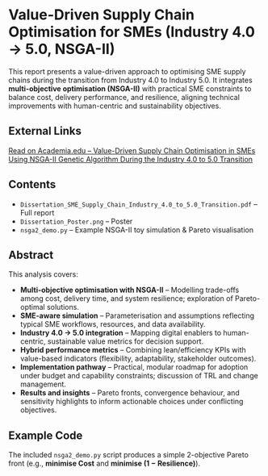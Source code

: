 # Value-Driven Supply Chain Optimisation for SMEs (Industry 4.0 → 5.0, NSGA-II)

This report presents a value-driven approach to optimising SME supply chains during the transition from Industry 4.0 to Industry 5.0. It integrates **multi-objective optimisation (NSGA-II)** with practical SME constraints to balance cost, delivery performance, and resilience, aligning technical improvements with human-centric and sustainability objectives.

## External Links
[Read on Academia.edu – Value-Driven Supply Chain Optimisation in SMEs Using NSGA-II Genetic Algorithm During the Industry 4.0 to 5.0 Transition](https://www.academia.edu/143425356/Value_Driven_Supply_Chain_Optimisation_in_SMEs_Using_NSGA_II_Genetic_Algorithm_During_the_Industry_4_0_to_5_0_Transition?source=swp_share)

## Contents
- `Dissertation_SME_Supply_Chain_Industry_4.0_to_5.0_Transition.pdf` – Full report  
- `Dissertation_Poster.png` – Poster 
- `nsga2_demo.py` – Example NSGA-II toy simulation & Pareto visualisation  

## Abstract
This analysis covers:
- **Multi-objective optimisation with NSGA-II** – Modelling trade-offs among cost, delivery time, and system resilience; exploration of Pareto-optimal solutions.  
- **SME-aware simulation** – Parameterisation and assumptions reflecting typical SME workflows, resources, and data availability.  
- **Industry 4.0 → 5.0 integration** – Mapping digital enablers to human-centric, sustainable value metrics for decision support.  
- **Hybrid performance metrics** – Combining lean/efficiency KPIs with value-based indicators (flexibility, adaptability, stakeholder outcomes).  
- **Implementation pathway** – Practical, modular roadmap for adoption under budget and capability constraints; discussion of TRL and change management.  
- **Results and insights** – Pareto fronts, convergence behaviour, and sensitivity highlights to inform actionable choices under conflicting objectives.

## Example Code
The included `nsga2_demo.py` script produces a simple 2-objective Pareto front (e.g., **minimise Cost** and **minimise (1 − Resilience)**).
